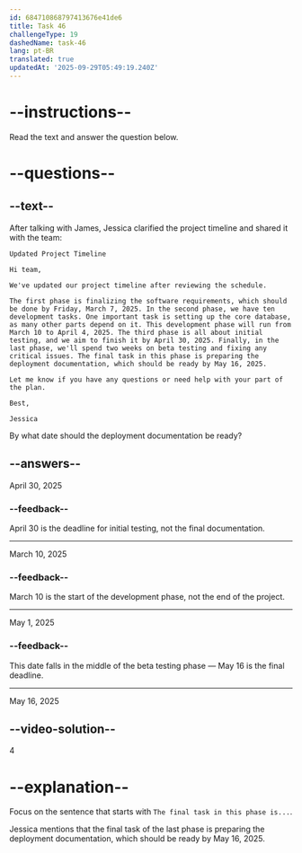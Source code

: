 ```yaml
---
id: 684710868797413676e41de6
title: Task 46
challengeType: 19
dashedName: task-46
lang: pt-BR
translated: true
updatedAt: '2025-09-29T05:49:19.240Z'
---
```


<!-- READING -->

# --instructions--

Read the text and answer the question below.

# --questions--

## --text--

After talking with James, Jessica clarified the project timeline and shared it with the team:

`Updated Project Timeline`

`Hi team,`

`We've updated our project timeline after reviewing the schedule.`

`The first phase is finalizing the software requirements, which should be done by Friday, March 7, 2025. In the second phase, we have ten development tasks. One important task is setting up the core database, as many other parts depend on it. This development phase will run from March 10 to April 4, 2025. The third phase is all about initial testing, and we aim to finish it by April 30, 2025. Finally, in the last phase, we'll spend two weeks on beta testing and fixing any critical issues. The final task in this phase is preparing the deployment documentation, which should be ready by May 16, 2025.`

`Let me know if you have any questions or need help with your part of the plan.`

`Best,`

`Jessica`

By what date should the deployment documentation be ready?

## --answers--

April 30, 2025

### --feedback--

April 30 is the deadline for initial testing, not the final documentation.

---

March 10, 2025

### --feedback--

March 10 is the start of the development phase, not the end of the project.

---

May 1, 2025

### --feedback--

This date falls in the middle of the beta testing phase — May 16 is the final deadline.

---

May 16, 2025

## --video-solution--

4

# --explanation--

Focus on the sentence that starts with `The final task in this phase is...`.

Jessica mentions that the final task of the last phase is preparing the deployment documentation, which should be ready by May 16, 2025.
